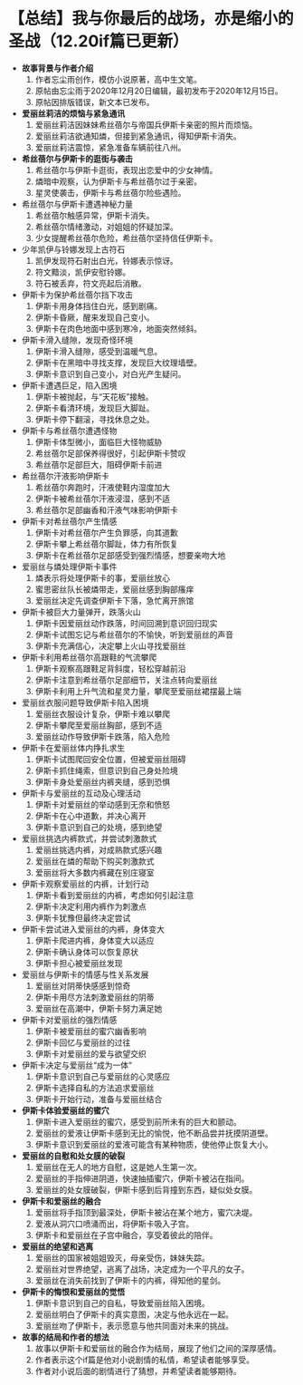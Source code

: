 # 【总结】我与你最后的战场，亦是缩小的圣战（12.20if篇已更新）

-   **故事背景与作者介绍**
    1.  作者忘尘雨创作，模仿小说原著，高中生文笔。
    2.  原帖由忘尘雨于2020年12月20日编辑，最初发布于2020年12月15日。
    3.  原帖因排版错误，新文本已发布。
-   **爱丽丝莉洁的烦恼与紧急通讯**
    1.  爱丽丝莉洁因妹妹希丝蓓尔与帝国兵伊斯卡亲密的照片而烦恼。
    2.  爱丽丝莉洁欲通知燐，但接到紧急通讯，得知伊斯卡消失。
    3.  爱丽丝莉洁震惊，紧急准备车辆前往八州。
-   **希丝蓓尔与伊斯卡的逛街与袭击**
    1.  希丝蓓尔与伊斯卡逛街，表现出恋爱中的少女神情。
    2.  燐暗中观察，认为伊斯卡与希丝蓓尔过于亲密。
    3.  星灵使袭击，伊斯卡与希丝蓓尔险些遇险。
-   希丝蓓尔与伊斯卡遭遇神秘力量
    1.  希丝蓓尔触感异常，伊斯卡消失。
    2.  希丝蓓尔情绪激动，对姐姐的怀疑加深。
    3.  少女提醒希丝蓓尔危险，希丝蓓尔坚持信任伊斯卡。
-   少年凯伊与铃娜发现上古符石
    1.  凯伊发现符石射出白光，铃娜表示惊讶。
    2.  符文黯淡，凯伊安慰铃娜。
    3.  符石被丢弃，符文亮起后消散。
-   伊斯卡为保护希丝蓓尔挡下攻击
    1.  伊斯卡用身体挡住白光，感到剧痛。
    2.  伊斯卡昏厥，醒来发现自己变小。
    3.  伊斯卡在肉色地面中感到寒冷，地面突然倾斜。
-   伊斯卡滑入缝隙，发现奇怪环境
    1.  伊斯卡滑入缝隙，感受到温暖气息。
    2.  伊斯卡在黑暗中寻找支撑，发现巨大纹理墙壁。
    3.  伊斯卡意识到自己变小，对白光产生疑问。
-   伊斯卡遭遇巨足，陷入困境
    1.  伊斯卡被抛起，与“天花板”接触。
    2.  伊斯卡看清环境，发现巨大脚趾。
    3.  伊斯卡停下翻滚，寻找休息之处。
-   伊斯卡与希丝蓓尔遭遇怪物
    1.  伊斯卡体型微小，面临巨大怪物威胁
    2.  希丝蓓尔足部保养得很好，引起伊斯卡赞叹
    3.  希丝蓓尔足部巨大，阻碍伊斯卡前进
-   希丝蓓尔汗液影响伊斯卡
    1.  希丝蓓尔奔跑时，汗液使鞋内湿度加大
    2.  伊斯卡被希丝蓓尔汗液浸湿，感到不适
    3.  希丝蓓尔足部幽香和汗液气味影响伊斯卡
-   伊斯卡对希丝蓓尔产生情感
    1.  伊斯卡对希丝蓓尔产生负罪感，向其道歉
    2.  伊斯卡攀上希丝蓓尔脚趾，体力有所恢复
    3.  伊斯卡在希丝蓓尔足部感受到强烈情感，想要亲吻大地
-   爱丽丝与燐处理伊斯卡事件
    1.  燐表示将处理伊斯卡的事，爱丽丝放心
    2.  蜜思密丝队长被燐带走，爱丽丝感到胸部瘙痒
    3.  爱丽丝决定先调查伊斯卡下落，急忙离开旅馆
-   伊斯卡被巨大力量弹开，跌落火山
    1.  伊斯卡因爱丽丝动作跌落，时间回溯到意识回归现实
    2.  伊斯卡试图忘记与希丝蓓尔的不愉快，听到爱丽丝的声音
    3.  伊斯卡充满信心，决定攀上火山寻找爱丽丝
-   伊斯卡利用希丝蓓尔高跟鞋的气流攀爬
    1.  伊斯卡观察高跟鞋足背斜度，轻松穿越前沿
    2.  伊斯卡注意到希丝蓓尔足部细节，关注点转向爱丽丝
    3.  伊斯卡利用上升气流和星灵力量，攀爬至爱丽丝裙摆最上端
-   爱丽丝衣服问题导致伊斯卡陷入困境
    1.  爱丽丝衣服设计复杂，伊斯卡难以攀爬
    2.  伊斯卡攀爬至爱丽丝胸部，感到不适
    3.  爱丽丝动作导致伊斯卡跌落，陷入危险
-   伊斯卡在爱丽丝体内挣扎求生
    1.  伊斯卡试图爬回安全位置，但被爱丽丝阻碍
    2.  伊斯卡抓住绳索，但意识到自己身处险境
    3.  伊斯卡身处爱丽丝内裤夹缝，感到恐惧
-   伊斯卡与爱丽丝的互动及心理活动
    1.  伊斯卡对爱丽丝的举动感到无奈和愤怒
    2.  伊斯卡在心中道歉，并决心离开
    3.  伊斯卡意识到自己的处境，感到绝望
-   爱丽丝挑选内裤款式，并尝试刺激款式
    1.  爱丽丝挑选内裤，对成熟款式感兴趣
    2.  爱丽丝在燐的帮助下购买刺激款式
    3.  爱丽丝将大多数内裤藏在别庄寝室
-   伊斯卡观察爱丽丝的内裤，计划行动
    1.  伊斯卡看到爱丽丝的内裤，考虑如何引起注意
    2.  伊斯卡决定利用内裤作为刺激点
    3.  伊斯卡犹豫但最终决定尝试
-   伊斯卡尝试进入爱丽丝的内裤，身体变大
    1.  伊斯卡爬进内裤，身体变大以适应
    2.  伊斯卡确认身体可以恢复原状
    3.  伊斯卡担心被爱丽丝发现
-   爱丽丝与伊斯卡的情感与性关系发展
    1.  爱丽丝对阴蒂快感感到惊奇
    2.  伊斯卡用尽方法刺激爱丽丝的阴蒂
    3.  爱丽丝在高潮中，伊斯卡努力满足她
-   伊斯卡对爱丽丝的强烈情感
    1.  伊斯卡被爱丽丝的蜜穴幽香影响
    2.  伊斯卡回忆与爱丽丝的过往
    3.  伊斯卡对爱丽丝的爱与欲望交织
-   伊斯卡决定与爱丽丝“成为一体”
    1.  伊斯卡意识到自己与爱丽丝的心灵感应
    2.  伊斯卡选择自私的方法追求爱丽丝
    3.  伊斯卡开始行动，准备与爱丽丝结合
-   **伊斯卡体验爱丽丝的蜜穴**
    1.  伊斯卡进入爱丽丝的蜜穴，感受到前所未有的巨大和颤动。
    2.  爱丽丝的爱液让伊斯卡感到无比的愉悦，他不断品尝并抚摸阴道壁。
    3.  伊斯卡意识到爱丽丝的爱液可能含有某种物质，使他停止恢复大小。
-   **爱丽丝的自慰和处女膜的破裂**
    1.  爱丽丝在无人的地方自慰，这是她人生第一次。
    2.  爱丽丝的手指伸进阴道，快速抽插蜜穴，伊斯卡被沾在指间。
    3.  爱丽丝的处女膜破裂，伊斯卡感到后背撞到东西，疑似处女膜。
-   **伊斯卡和爱丽丝的融合**
    1.  爱丽丝将手指顶到最深处，伊斯卡被沾在某个地方，蜜穴决堤。
    2.  爱液从洞穴口喷涌而出，将伊斯卡吸入子宫。
    3.  伊斯卡和爱丽丝在子宫中融合，享受着彼此的陪伴。
-   **爱丽丝的绝望和逃离**
    1.  爱丽丝的国家被姐姐毁灭，母亲受伤，妹妹失踪。
    2.  爱丽丝对世界绝望，逃离了战场，决定成为一个平凡的女子。
    3.  爱丽丝在消失前找到了伊斯卡的内裤，得知他的星剑。
-   **伊斯卡的悔恨和爱丽丝的觉悟**
    1.  伊斯卡意识到自己的自私，导致爱丽丝陷入困境。
    2.  爱丽丝明白了伊斯卡的真实意图，决定与他永远在一起。
    3.  爱丽丝吻了伊斯卡，表示愿意与他共同面对未来的挑战。
-   **故事的结局和作者的想法**
    1.  故事以伊斯卡和爱丽丝的融合作为结局，展现了他们之间的深厚感情。
    2.  作者表示这个if篇是他对小说剧情的私情，希望读者能够享受。
    3.  作者对小说后面的剧情进行了猜想，并希望读者能够期待。